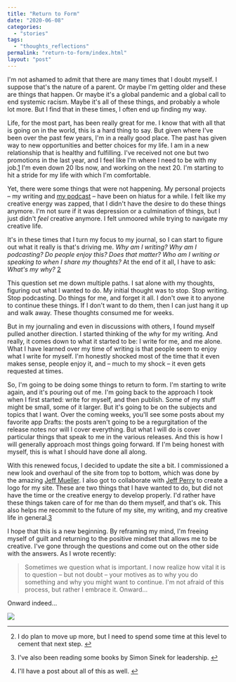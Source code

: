 ```yaml
---
title: "Return to Form"
date: "2020-06-08"
categories: 
  - "stories"
tags: 
  - "thoughts_reflections"
permalink: "return-to-form/index.html"
layout: "post"
---
```


I'm not ashamed to admit that there are many times that I doubt myself. I suppose that's the nature of a parent. Or maybe I'm getting older and these are things that happen. Or maybe it's a global pandemic and a global call to end systemic racism. Maybe it's all of these things, and probably a whole lot more. But I find that in these times, I often end up finding my way.

Life, for the most part, has been really great for me. I know that with all that is going on in the world, this is a hard thing to say. But given where I've been over the past few years, I'm in a really good place. The past has given way to new opportunities and better choices for my life. I am in a new relationship that is healthy and fulfilling. I've received not one but two promotions in the last year, and I feel like I'm where I need to be with my job.[1](#fn-1813-up) I'm even down 20 lbs now, and working on the next 20. I'm starting to hit a stride for my life with which I'm comfortable.

Yet, there were some things that were not happening. My personal projects – my writing and [my podcast](http://fundamentallybroken.men) – have been on hiatus for a while. I felt like my creative energy was zapped, that I didn't have the desire to do these things anymore. I'm not sure if it was depression or a culmination of things, but I just didn't _feel_ creative anymore. I felt unmoored while trying to navigate my creative life.

It's in these times that I turn my focus to my journal, so I can start to figure out what it really is that's driving me. _Why am I writing? Why am I podcasting? Do people enjoy this? Does that matter? Who am I writing or speaking to when I share my thoughts?_ At the end of it all, I have to ask: _What's my why?_ [2](#fn-1813-Sinek)

This question set me down multiple paths. I sat alone with my thoughts, figuring out what I wanted to do. My initial thought was to stop. Stop writing. Stop podcasting. Do things for me, and forget it all. I don't owe it to anyone to continue these things. If I don't want to do them, then I can just hang it up and walk away. These thoughts consumed me for weeks.

But in my journaling and even in discussions with others, I found myself pulled another direction. I started thinking of the _why_ for my writing. And really, it comes down to what it started to be: I write for me, and me alone. What I have learned over my time of writing is that people seem to enjoy what I write for myself. I'm honestly shocked most of the time that it even makes sense, people enjoy it, and – much to my shock – it even gets requested at times.

So, I'm going to be doing some things to return to form. I'm starting to write again, and it's pouring out of me. I'm going back to the approach I took when I first started: write for myself, and then publish. Some of my stuff might be small, some of it larger. But it's going to be on the subjects and topics that I want. Over the coming weeks, you'll see some posts about my favorite app Drafts: the posts aren't going to be a regurgitation of the release notes nor will I cover everything. But what I will do is cover particular things that speak to me in the various releases. And this is how I will generally approach most things going forward. If I'm being honest with myself, this is what I should have done all along.

With this renewed focus, I decided to update the site a bit. I commissioned a new look and overhaul of the site from top to bottom, which was done by the amazing [Jeff Mueller](https://jandmlab.com/). I also got to collaborate with [Jeff Perry](https://jeffperry.blog) to create a logo for my site. These are two things that I have wanted to do, but did not have the time or the creative energy to develop properly. I'd rather have these things taken care of for me than do them myself, and that's ok. This also helps me recommit to the future of my site, my writing, and my creative life in general.[3](#fn-1813-post)

I hope that this is a new beginning. By reframing my mind, I'm freeing myself of guilt and returning to the positive mindset that allows me to be creative. I've gone through the questions and come out on the other side with the answers. As I wrote recently:

> Sometimes we question what is important. I now realize how vital it is to question – but not doubt – your motives as to why you do something and why you might want to continue. I'm not afraid of this process, but rather I embrace it. Onward…

Onward indeed…

[![](/images/Nahumck-me-logo-1024x400.png)](https://www.nahumck.me/wp-content/uploads/2020/06/Nahumck-me-logo.png)

* * *

2. I do plan to move up more, but I need to spend some time at this level to cement that next step. [↩](#fnref-1813-up)

4. I've also been reading some books by Simon Sinek for leadership. [↩](#fnref-1813-Sinek)

6. I'll have a post about all of this as well. [↩](#fnref-1813-post)
